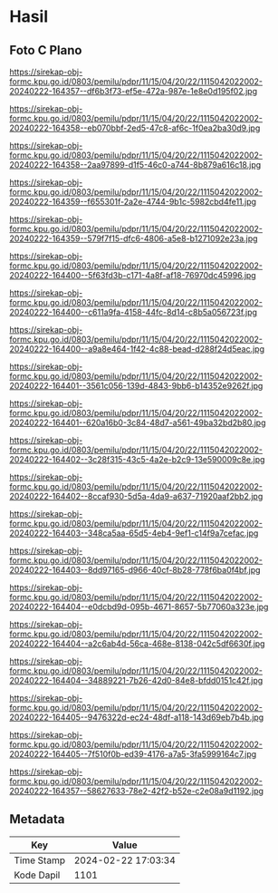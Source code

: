 # Hasil

## Foto C Plano

https://sirekap-obj-formc.kpu.go.id/0803/pemilu/pdpr/11/15/04/20/22/1115042022002-20240222-164357--df6b3f73-ef5e-472a-987e-1e8e0d195f02.jpg

https://sirekap-obj-formc.kpu.go.id/0803/pemilu/pdpr/11/15/04/20/22/1115042022002-20240222-164358--eb070bbf-2ed5-47c8-af6c-1f0ea2ba30d9.jpg

https://sirekap-obj-formc.kpu.go.id/0803/pemilu/pdpr/11/15/04/20/22/1115042022002-20240222-164358--2aa97899-d1f5-46c0-a744-8b879a616c18.jpg

https://sirekap-obj-formc.kpu.go.id/0803/pemilu/pdpr/11/15/04/20/22/1115042022002-20240222-164359--f655301f-2a2e-4744-9b1c-5982cbd4fe11.jpg

https://sirekap-obj-formc.kpu.go.id/0803/pemilu/pdpr/11/15/04/20/22/1115042022002-20240222-164359--579f7f15-dfc6-4806-a5e8-b1271092e23a.jpg

https://sirekap-obj-formc.kpu.go.id/0803/pemilu/pdpr/11/15/04/20/22/1115042022002-20240222-164400--5f63fd3b-c171-4a8f-af18-76970dc45996.jpg

https://sirekap-obj-formc.kpu.go.id/0803/pemilu/pdpr/11/15/04/20/22/1115042022002-20240222-164400--c611a9fa-4158-44fc-8d14-c8b5a056723f.jpg

https://sirekap-obj-formc.kpu.go.id/0803/pemilu/pdpr/11/15/04/20/22/1115042022002-20240222-164400--a9a8e464-1f42-4c88-bead-d288f24d5eac.jpg

https://sirekap-obj-formc.kpu.go.id/0803/pemilu/pdpr/11/15/04/20/22/1115042022002-20240222-164401--3561c056-139d-4843-9bb6-b14352e9262f.jpg

https://sirekap-obj-formc.kpu.go.id/0803/pemilu/pdpr/11/15/04/20/22/1115042022002-20240222-164401--620a16b0-3c84-48d7-a561-49ba32bd2b80.jpg

https://sirekap-obj-formc.kpu.go.id/0803/pemilu/pdpr/11/15/04/20/22/1115042022002-20240222-164402--3c28f315-43c5-4a2e-b2c9-13e590009c8e.jpg

https://sirekap-obj-formc.kpu.go.id/0803/pemilu/pdpr/11/15/04/20/22/1115042022002-20240222-164402--8ccaf930-5d5a-4da9-a637-71920aaf2bb2.jpg

https://sirekap-obj-formc.kpu.go.id/0803/pemilu/pdpr/11/15/04/20/22/1115042022002-20240222-164403--348ca5aa-65d5-4eb4-9ef1-c14f9a7cefac.jpg

https://sirekap-obj-formc.kpu.go.id/0803/pemilu/pdpr/11/15/04/20/22/1115042022002-20240222-164403--8dd97165-d966-40cf-8b28-778f6ba0f4bf.jpg

https://sirekap-obj-formc.kpu.go.id/0803/pemilu/pdpr/11/15/04/20/22/1115042022002-20240222-164404--e0dcbd9d-095b-4671-8657-5b77060a323e.jpg

https://sirekap-obj-formc.kpu.go.id/0803/pemilu/pdpr/11/15/04/20/22/1115042022002-20240222-164404--a2c6ab4d-56ca-468e-8138-042c5df6630f.jpg

https://sirekap-obj-formc.kpu.go.id/0803/pemilu/pdpr/11/15/04/20/22/1115042022002-20240222-164404--34889221-7b26-42d0-84e8-bfdd0151c42f.jpg

https://sirekap-obj-formc.kpu.go.id/0803/pemilu/pdpr/11/15/04/20/22/1115042022002-20240222-164405--9476322d-ec24-48df-a118-143d69eb7b4b.jpg

https://sirekap-obj-formc.kpu.go.id/0803/pemilu/pdpr/11/15/04/20/22/1115042022002-20240222-164405--7f510f0b-ed39-4176-a7a5-3fa5999164c7.jpg

https://sirekap-obj-formc.kpu.go.id/0803/pemilu/pdpr/11/15/04/20/22/1115042022002-20240222-164357--58627633-78e2-42f2-b52e-c2e08a9d1192.jpg


## Metadata

| Key        | Value               |
| ---------- | ------------------- |
| Time Stamp | 2024-02-22 17:03:34 |
| Kode Dapil | 1101                |



